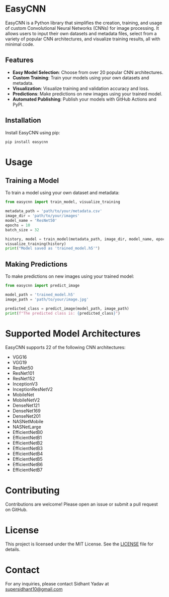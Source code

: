 # EasyCNN

EasyCNN is a Python library that simplifies the creation, training, and usage of custom Convolutional Neural Networks (CNNs) for image processing. It allows users to input their own datasets and metadata files, select from a variety of popular CNN architectures, and visualize training results, all with minimal code.

## Features

- **Easy Model Selection**: Choose from over 20 popular CNN architectures.
- **Custom Training**: Train your models using your own datasets and metadata.
- **Visualization**: Visualize training and validation accuracy and loss.
- **Predictions**: Make predictions on new images using your trained model.
- **Automated Publishing**: Publish your models with GitHub Actions and PyPI.

## Installation

Install EasyCNN using pip:

```sh
pip install easycnn
```

# Usage
## Training a Model
To train a model using your own dataset and metadata:
```py
from easycnn import train_model, visualize_training

metadata_path = 'path/to/your/metadata.csv'
image_dir = 'path/to/your/images'
model_name = 'ResNet50'
epochs = 10
batch_size = 32

history, model = train_model(metadata_path, image_dir, model_name, epochs, batch_size)
visualize_training(history)
print("Model saved as 'trained_model.h5'")
```
## Making Predictions
To make predictions on new images using your trained model:
```py
from easycnn import predict_image

model_path = 'trained_model.h5'
image_path = 'path/to/your/image.jpg'

predicted_class = predict_image(model_path, image_path)
print(f"The predicted class is: {predicted_class}")
```
# Supported Model Architectures
EasyCNN supports 22 of the following CNN architectures:
- VGG16
- VGG19
- ResNet50
- ResNet101
- ResNet152
- InceptionV3
- InceptionResNetV2
- MobileNet
- MobileNetV2
- DenseNet121
- DenseNet169
- DenseNet201
- NASNetMobile
- NASNetLarge
- EfficientNetB0
- EfficientNetB1
- EfficientNetB2
- EfficientNetB3
- EfficientNetB4
- EfficientNetB5
- EfficientNetB6
- EfficientNetB7

# Contributing
Contributions are welcome! Please open an issue or submit a pull request on GitHub.

# License
This project is licensed under the MIT License. See the [LICENSE](https://github.com/yadavsidhant/easycnn?tab=MIT-1-ov-file) file for details.

# Contact
For any inquiries, please contact Sidhant Yadav at supersidhant10@gmail.com
